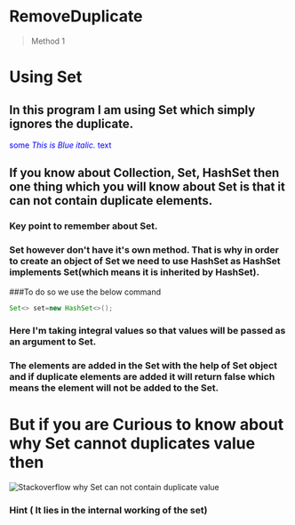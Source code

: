 # RemoveDuplicate
> Method 1
# Using Set
## In this program I am using Set which simply ignores the duplicate.
<span style="color:blue">some *This is Blue italic.* text</span>
## If you know about Collection, Set, HashSet then one thing which you will know about Set is that it can not contain duplicate elements. 
### Key point to remember about Set.
### Set however don't have it's own method. That is why in order to create an object of Set we need to use HashSet as HashSet implements Set(which means it is inherited by HashSet).
###To do so we use the below command
```Java
Set<> set=new HashSet<>();
```
### Here I'm taking integral values so that values will be passed as an argument to Set.
### The elements are added in the Set with the help of Set object and if duplicate elements are added it will return false which means the element will not be added to the Set. 

# But if you are Curious to know about why Set cannot duplicates value then

![Stackoverflow why Set can not contain duplicate value](https://stackoverflow.com/questions/20870879/why-set-is-not-allowed-duplicate-value-which-kind-of-mechanism-used-behind-them)

### Hint ( It lies in the internal working of the set)
